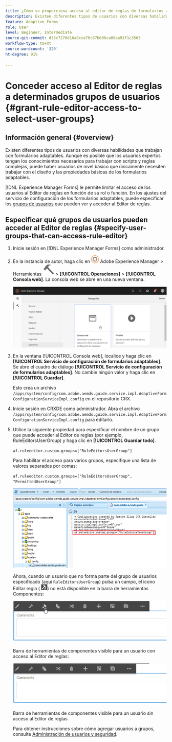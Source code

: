 ```yaml
---
title: ¿Cómo se proporciona acceso al editor de reglas de formularios adaptables de aem para seleccionar grupos de usuarios?
description: Existen diferentes tipos de usuarios con diversas habilidades que trabajan con formularios adaptables. Obtenga información sobre cómo limitar el acceso de los usuarios al Editor de reglas en función de su rol o función.
feature: Adaptive Forms
role: User
level: Beginner, Intermediate
source-git-commit: d33c7278d16a8cce76c87b606ca09aa91f1c3563
workflow-type: tm+mt
source-wordcount: '320'
ht-degree: 91%

---
```



# Conceder acceso al Editor de reglas a determinados grupos de usuarios {#grant-rule-editor-access-to-select-user-groups}

## Información general {#overview}

Existen diferentes tipos de usuarios con diversas habilidades que trabajan con formularios adaptables. Aunque es posible que los usuarios expertos tengan los conocimientos necesarios para trabajar con scripts y reglas complejas, puede haber usuarios de nivel básico que únicamente necesiten trabajar con el diseño y las propiedades básicas de los formularios adaptables.

[!DNL Experience Manager Forms] le permite limitar el acceso de los usuarios al Editor de reglas en función de su rol o función. En los ajustes del servicio de configuración de los formularios adaptables, puede especificar los [grupos de usuarios](forms-groups-privileges-tasks.md) que pueden ver y acceder al Editor de reglas.

## Especificar qué grupos de usuarios pueden acceder al Editor de reglas {#specify-user-groups-that-can-access-rule-editor}

1. Inicie sesión en [!DNL Experience Manager Forms] como administrador.
1. En la instancia de autor, haga clic en ![Adobe Experience Manager](assets/adobeexperiencemanager.png) Adobe Experience Manager > Herramientas ![martillo](assets/hammer-icon.svg) > **[!UICONTROL Operaciones]** > **[!UICONTROL Consola web]**. La consola web se abre en una nueva ventana.

   ![1-2](assets/1-2.png)

1. En la ventana [!UICONTROL Consola web], localice y haga clic en **[!UICONTROL Servicio de configuración de formularios adaptables]**. Se abre el cuadro de diálogo **[!UICONTROL Servicio de configuración de formularios adaptables]**. No cambie ningún valor y haga clic en **[!UICONTROL Guardar]**.

   Esto crea un archivo `/apps/system/config/com.adobe.aemds.guide.service.impl.AdaptiveFormConfigurationServiceImpl.config` en el repositorio CRX.

1. Inicie sesión en CRXDE como administrador. Abra el archivo `/apps/system/config/com.adobe.aemds.guide.service.impl.AdaptiveFormConfigurationServiceImpl.config` para editarlo.
1. Utilice la siguiente propiedad para especificar el nombre de un grupo que puede acceder al Editor de reglas (por ejemplo, RuleEditorsUserGroup) y haga clic en **[!UICONTROL Guardar todo]**.

   `af.ruleeditor.custom.groups=["RuleEditorsUserGroup"]`

   Para habilitar el acceso para varios grupos, especifique una lista de valores separados por comas:

   `af.ruleeditor.custom.groups=["RuleEditorsUserGroup", "PermittedUserGroup"]`

   ![Crear usuario](assets/create_user_new.png)

   Ahora, cuando un usuario que no forma parte del grupo de usuarios especificado (aquí    `RuleEditorsUserGroup`) pulsa un campo, el icono Editar regla ( ![edit-rules1](assets/edit-rules1.png)) no está disponible en la barra de herramientas Componentes:

   ![componentstoolbarwithre](assets/componentstoolbarwithre.png)

   Barra de herramientas de componentes visible para un usuario con acceso al Editor de reglas:

   ![componentstoolbarwithoutre](assets/componentstoolbarwithoutre.png)

   Barra de herramientas de componentes visible para un usuario sin acceso al Editor de reglas

   Para obtener instrucciones sobre cómo agregar usuarios a grupos, consulte [Administración de usuarios y seguridad](https://experienceleague.adobe.com/docs/experience-manager-65/administering/security/security.html?lang=es).

